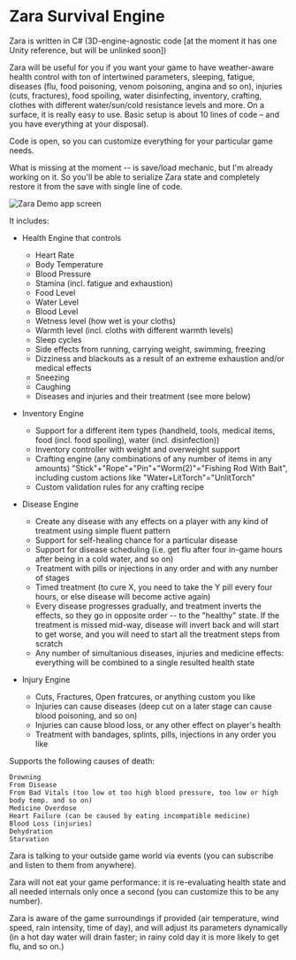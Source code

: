 # Zara Survival Engine
Zara is written in C# (3D-engine-agnostic code [at the moment it has one Unity reference, but will be unlinked soon])

Zara will be useful for you if you want your game to have weather-aware health control with ton of intertwined parameters, sleeping, fatigue, diseases (flu, food poisoning, venom poisoning, angina and so on), injuries (cuts, fractures), food spoiling, water disinfecting, inventory, crafting, clothes with different water/sun/cold resistance levels and more. On a surface, it is really easy to use. Basic setup is about 10 lines of code – and you have everything at your disposal). 

Code is open, so you can customize everything for your particular game needs.


What is missing at the moment -- is save/load mechanic, but I'm already working on it. So you'll be able to serialize Zara state and completely restore it from the save with single line of code.

![Zara Demo app screen](http://imw.su/ZaraDemoScreen_03.png)

It includes:
+ Health Engine that controls
  - Heart Rate
  - Body Temperature
  - Blood Pressure
  - Stamina (incl. fatigue and exhaustion)
  - Food Level
  - Water Level
  - Blood Level
  - Wetness level (how wet is your cloths)
  - Warmth level (incl. cloths with different warmth levels)
  - Sleep cycles
  - Side effects from running, carrying weight, swimming, freezing
  - Dizziness and blackouts as a result of an extreme exhaustion and/or medical effects
  - Sneezing
  - Caughing
  - Diseases and injuries and their treatment (see more below)
  
+ Inventory Engine
  - Support for a different item types (handheld, tools, medical items, food (incl. food spoiling), water (incl. disinfection))
  - Inventory controller with weight and overweight support
  - Crafting engine (any combinations of any number of items in any amounts) "Stick"+"Rope"+"Pin"+"Worm(2)"="Fishing Rod With Bait", including custom actions like "Water+LitTorch"="UnlitTorch"
  - Custom validation rules for any crafting recipe
  
+ Disease Engine
  - Create any disease with any effects on a player with any kind of treatment using simple fluent pattern
  - Support for self-healing chance for a particular disease
  - Support for disease scheduling (i.e. get flu after four in-game hours after being in a cold water, and so on)
  - Treatment with pills or injections in any order and with any number of stages
  - Timed treatment (to cure X, you need to take the Y pill every four hours, or else disease will become active again)
  - Every disease progresses gradually, and treatment inverts the effects, so they go in opposite order -- to the "healthy" state. If the treatment is missed mid-way, disease will invert back and will start to get worse, and you will need to start all the treatment steps from scratch
  - Any number of simultanious diseases, injuries and medicine effects: everything will be combined to a single resulted health state
  
 + Injury Engine
   - Cuts, Fractures, Open fratcures, or anything custom you like
   - Injuries can cause diseases (deep cut on a later stage can cause blood poisoning, and so on)
   - Injuries can cause blood loss, or any other effect on player's health
   - Treatment with bandages, splints, pills, injections in any order you like
   
 Supports the following causes of death:
 ~~~
 Drowning
 From Disease
 From Bad Vitals (too low ot too high blood pressure, too low or high body temp. and so on)
 Medicine Overdose
 Heart Failure (can be caused by eating incompatible medicine)
 Blood Loss (injuries)
 Dehydration
 Starvation 
 ~~~
 
Zara is talking to your outside game world via events (you can subscribe and listen to them from anywhere).

Zara will not eat your game performance: it is re-evaluating health state and all needed internals only once a second (you can customize this to be any number).

Zara is aware of the game surroundings if provided (air temperature, wind speed, rain intensity, time of day), and will adjust its parameters dynamically (in a hot day water will drain faster; in rainy cold day it is more likely to get flu, and so on.)
